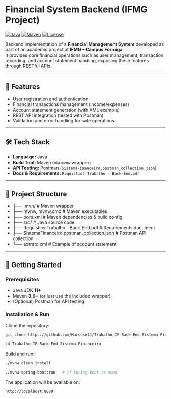 # Financial System Backend (IFMG Project)

[![Java](https://img.shields.io/badge/Java-11%2B-blue?logo=java)](https://www.oracle.com/java/)
[![Maven](https://img.shields.io/badge/Maven-3.6%2B-C71A36?logo=apache-maven)](https://maven.apache.org/)
[![License](https://img.shields.io/badge/license-MIT-green)](LICENSE)

Backend implementation of a **Financial Management System** developed as part of an academic project at **IFMG – Campus Formiga**.  
It provides core financial operations such as user management, transaction recording, and account statement handling, exposing these features through RESTful APIs.

---

## 📌 Features

- User registration and authentication  
- Financial transactions management (income/expenses)  
- Account statement generation (with XML example)  
- REST API integration (tested with Postman)  
- Validation and error handling for safe operations  

---

## 🛠️ Tech Stack

- **Language:** Java  
- **Build Tool:** Maven (via `mvnw` wrapper)  
- **API Testing:** Postman (`SistemaFinanceiro.postman_collection.json`)  
- **Docs & Requirements:** `Requistios Trabalho - Back-End.pdf`  

---

## 📂 Project Structure

- ├── .mvn/ # Maven wrapper
- ├── mvnw, mvnw.cmd # Maven executables
- ├── pom.xml # Maven dependencies & build config
- ├── src/ # Java source code
- ├── Requistios Trabalho - Back-End.pdf # Requirements document
- ├── SistemaFinanceiro.postman_collection.json # Postman API collection
- └── extrato.xml # Example of account statement


---

## 🚀 Getting Started

### Prerequisites
- Java JDK **11+**
- Maven **3.6+** (or just use the included wrapper)
- (Optional) Postman for API testing

### Installation & Run

Clone the repository:
```bash
git clone https://github.com/Marcusx11/Trabalho-IF-Back-End-Sistema-Financeiro.git
```
```bash
cd Trabalho-IF-Back-End-Sistema-Financeiro
```

Build and run:
```bash
./mvnw clean install
```
```bash
./mvnw spring-boot:run   # if Spring Boot is used
```

The application will be available on:
```bash
http://localhost:8080
```

